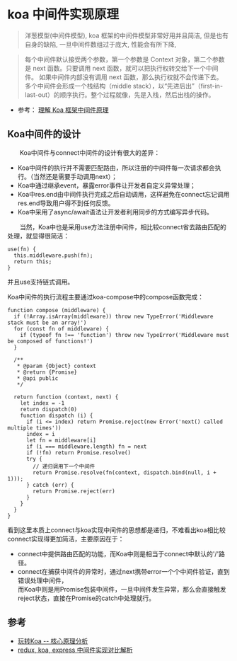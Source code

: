 # koa 中间件实现原理

>洋葱模型(中间件模型), koa 框架的中间件模型非常好用并且简洁, 但是也有自身的缺陷, 一旦中间件数组过于庞大, 性能会有所下降,

>每个中间件默认接受两个参数，第一个参数是 Context 对象，第二个参数是 next 函数。只要调用 next 函数，就可以把执行权转交给下一个中间件。
如果中间件内部没有调用 next 函数，那么执行权就不会传递下去。
多个中间件会形成一个栈结构（middle stack），以“先进后出”（first-in-last-out）的顺序执行。整个过程就像，先是入栈，然后出栈的操作。
- 参考： [理解 Koa 框架中间件原理](https://juejin.im/post/5bc48ba5f265da0aaa053e17)



## Koa中间件的设计
  Koa中间件与connect中间件的设计有很大的差异：

- Koa中间件的执行并不需要匹配路由，所以注册的中间件每一次请求都会执行。（当然还是需要手动调用next）；
- Koa中通过继承event，暴露error事件让开发者自定义异常处理；
- Koa中res.end由中间件执行完成之后自动调用，这样避免在connect忘记调用res.end导致用户得不到任何反馈。
- Koa中采用了async/await语法让开发者利用同步的方式编写异步代码。

  当然，Koa中也是采用use方法注册中间件，相比较connect省去路由匹配的处理，就显得很简洁：
  
```
use(fn) {
  this.middleware.push(fn);
  return this;
}
```

并且use支持链式调用。

Koa中间件的执行流程主要通过koa-compose中的compose函数完成：

```
function compose (middleware) {
  if (!Array.isArray(middleware)) throw new TypeError('Middleware stack must be an array!')
  for (const fn of middleware) {
    if (typeof fn !== 'function') throw new TypeError('Middleware must be composed of functions!')
  }

  /**
   * @param {Object} context
   * @return {Promise}
   * @api public
   */

  return function (context, next) {
    let index = -1
    return dispatch(0)
    function dispatch (i) {
      if (i <= index) return Promise.reject(new Error('next() called multiple times'))
      index = i
      let fn = middleware[i]
      if (i === middleware.length) fn = next
      if (!fn) return Promise.resolve()
      try {
        // 递归调用下一个中间件
        return Promise.resolve(fn(context, dispatch.bind(null, i + 1))); 
      } catch (err) {
        return Promise.reject(err)
      }
    }
  }
}
```

看到这里本质上connect与koa实现中间件的思想都是递归，不难看出koa相比较connect实现得更加简洁，主要原因在于：

- connect中提供路由匹配的功能，而Koa中则是相当于connect中默认的'/'路径。
- connect在捕获中间件的异常时，通过next携带error一个个中间件验证，直到错误处理中间件，  
而Koa中则是用Promise包装中间件，一旦中间件发生异常，那么会直接触发reject状态，直接在Promise的catch中处理就行。



## 参考
- [玩转Koa -- 核心原理分析](https://juejin.im/post/5c1631eff265da615f772b59)
- [redux, koa, express 中间件实现对比解析](https://juejin.im/post/5b9a23a45188255c9c751b07)
